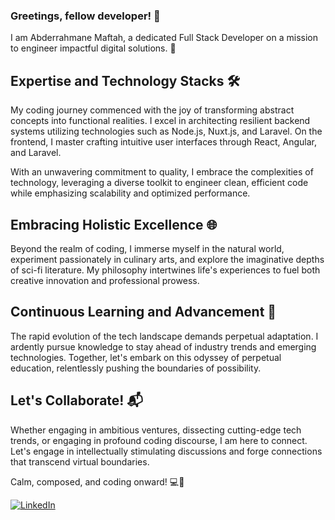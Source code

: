 ### Greetings, fellow developer! 👋

I am Abderrahmane Maftah, a dedicated Full Stack Developer on a mission to engineer impactful digital solutions. 🚀

## Expertise and Technology Stacks 🛠️

My coding journey commenced with the joy of transforming abstract concepts into functional realities. I excel in architecting resilient backend systems utilizing technologies such as Node.js, Nuxt.js, and Laravel. On the frontend, I master crafting intuitive user interfaces through React, Angular, and Laravel.

With an unwavering commitment to quality, I embrace the complexities of technology, leveraging a diverse toolkit to engineer clean, efficient code while emphasizing scalability and optimized performance.

## Embracing Holistic Excellence 🌐

Beyond the realm of coding, I immerse myself in the natural world, experiment passionately in culinary arts, and explore the imaginative depths of sci-fi literature. My philosophy intertwines life's experiences to fuel both creative innovation and professional prowess.

## Continuous Learning and Advancement 🌱

The rapid evolution of the tech landscape demands perpetual adaptation. I ardently pursue knowledge to stay ahead of industry trends and emerging technologies. Together, let's embark on this odyssey of perpetual education, relentlessly pushing the boundaries of possibility.

## Let's Collaborate! 📬

Whether engaging in ambitious ventures, dissecting cutting-edge tech trends, or engaging in profound coding discourse, I am here to connect. Let's engage in intellectually stimulating discussions and forge connections that transcend virtual boundaries.

Calm, composed, and coding onward! 💻🚀

[![LinkedIn](https://img.shields.io/badge/LinkedIn-Connect-blue)](https://www.linkedin.com/in/abderrahmane-maftah-0904961a6/?originalSubdomain=ma)

